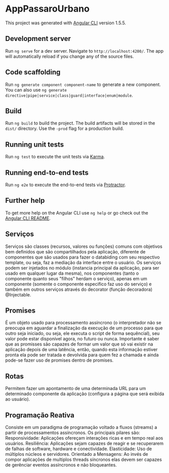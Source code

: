 # AppPassaroUrbano

This project was generated with [Angular CLI](https://github.com/angular/angular-cli) version 1.5.5.

## Development server

Run `ng serve` for a dev server. Navigate to `http://localhost:4200/`. The app will automatically reload if you change any of the source files.

## Code scaffolding

Run `ng generate component component-name` to generate a new component. You can also use `ng generate directive|pipe|service|class|guard|interface|enum|module`.

## Build

Run `ng build` to build the project. The build artifacts will be stored in the `dist/` directory. Use the `-prod` flag for a production build.

## Running unit tests

Run `ng test` to execute the unit tests via [Karma](https://karma-runner.github.io).

## Running end-to-end tests

Run `ng e2e` to execute the end-to-end tests via [Protractor](http://www.protractortest.org/).

## Further help

To get more help on the Angular CLI use `ng help` or go check out the [Angular CLI README](https://github.com/angular/angular-cli/blob/master/README.md).

## Serviços

Serviços são classes (recursos, valores ou funções) comuns com objetivos bem definidos que são compartilhados pela aplicação, diferente de componentes que são usados para fazer o databiding com seu respectivo template, ou seja, faz a mediação da interface entre o usuário.
Os serviços podem ser injetados no módulo (instancia principal da aplicação, para ser usado em qualquer lugar da mesma), nos componentes (tanto o componente quanto seus "filhos" herdam o serviço), apenas em um componente (somente o componente especifico faz uso do serviço) e também em outros serviços através do decorator (função decoradora) @Injectable.

## Promises

É um objeto usado para processamento assíncrono (o interpretador não se preocupa em aguardar a finalização da execução de um processo para que outro seja iniciado, ou seja, ele executa o script de forma sequêncial), seu valor pode estar disponível agora, no futuro ou nunca. Importante é saber que as promisses são capazes de formar um valor que só vai existir na aplicação depois de uma latência, então, quando esta informação estiver pronta ela pode ser tratada e devolvida para quem fez a chamada e ainda pode-se fazer uso de promises dentro de promises.

## Rotas

Permitem fazer um apontamento de uma determinada URL para um determinado componente da aplicação (configura a página que será exibida ao usuário).

## Programação Reativa

Consiste em um paradigma de programação voltado a fluxos (streams) a partir de processamentos assíncronos. Os principais pilares são:
Responsividade: Aplicações ofereçam interações ricas e em tempo real aos usuários.
Resiliência: Aplicações sejam capazes de reagir e se recuperarem de falhas de software, hardware e conectividade.
Elasticidade: Uso de múltiplos núcleos e servidores.
Orientado a Mensagens: Ao invés de compor aplicações de multiplos threads síncronos elas devem ser capazes de gerênciar eventos assíncronos e não bloqueantes.
